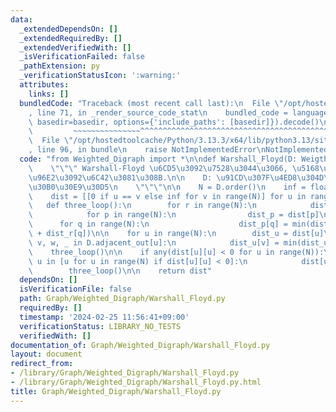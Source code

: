 ```yaml
---
data:
  _extendedDependsOn: []
  _extendedRequiredBy: []
  _extendedVerifiedWith: []
  _isVerificationFailed: false
  _pathExtension: py
  _verificationStatusIcon: ':warning:'
  attributes:
    links: []
  bundledCode: "Traceback (most recent call last):\n  File \"/opt/hostedtoolcache/Python/3.13.3/x64/lib/python3.13/site-packages/onlinejudge_verify/documentation/build.py\"\
    , line 71, in _render_source_code_stat\n    bundled_code = language.bundle(stat.path,\
    \ basedir=basedir, options={'include_paths': [basedir]}).decode()\n          \
    \         ~~~~~~~~~~~~~~~^^^^^^^^^^^^^^^^^^^^^^^^^^^^^^^^^^^^^^^^^^^^^^^^^^^^^^^^^^^^^^^^^^\n\
    \  File \"/opt/hostedtoolcache/Python/3.13.3/x64/lib/python3.13/site-packages/onlinejudge_verify/languages/python.py\"\
    , line 96, in bundle\n    raise NotImplementedError\nNotImplementedError\n"
  code: "from Weighted_Digraph import *\n\ndef Warshall_Floyd(D: Weigthed_Digraph):\n\
    \    \"\"\" Warshall-Floyd \u6CD5\u3092\u7528\u3044\u3066, \u5168\u70B9\u9593\u8DDD\
    \u96E2\u3092\u6C42\u3081\u308B.\n\n    D: \u91CD\u307F\u4ED8\u304D\u6709\u5411\
    \u30B0\u30E9\u30D5\n    \"\"\"\n\n    N = D.order()\n    inf = float('inf')\n\n\
    \    dist = [[0 if u == v else inf for v in range(N)] for u in range(N)]\n\n \
    \   def three_loop():\n        for r in range(N):\n            dist_r = dist[r]\n\
    \            for p in range(N):\n                dist_p = dist[p]\n          \
    \      for q in range(N):\n                    dist_p[q] = min(dist_p[q], dist_p[r]\
    \ + dist_r[q])\n\n    for u in range(N):\n        dist_u = dist[u]\n        for\
    \ v, w, _ in D.adjacent_out[u]:\n            dist_u[v] = min(dist_u[v], w)\n\n\
    \    three_loop()\n\n    if any(dist[u][u] < 0 for u in range(N)):\n        for\
    \ u in [u for u in range(N) if dist[u][u] < 0]:\n            dist[u][u] = -inf\n\
    \        three_loop()\n\n    return dist"
  dependsOn: []
  isVerificationFile: false
  path: Graph/Weighted_Digraph/Warshall_Floyd.py
  requiredBy: []
  timestamp: '2024-02-25 11:56:41+09:00'
  verificationStatus: LIBRARY_NO_TESTS
  verifiedWith: []
documentation_of: Graph/Weighted_Digraph/Warshall_Floyd.py
layout: document
redirect_from:
- /library/Graph/Weighted_Digraph/Warshall_Floyd.py
- /library/Graph/Weighted_Digraph/Warshall_Floyd.py.html
title: Graph/Weighted_Digraph/Warshall_Floyd.py
---
```

